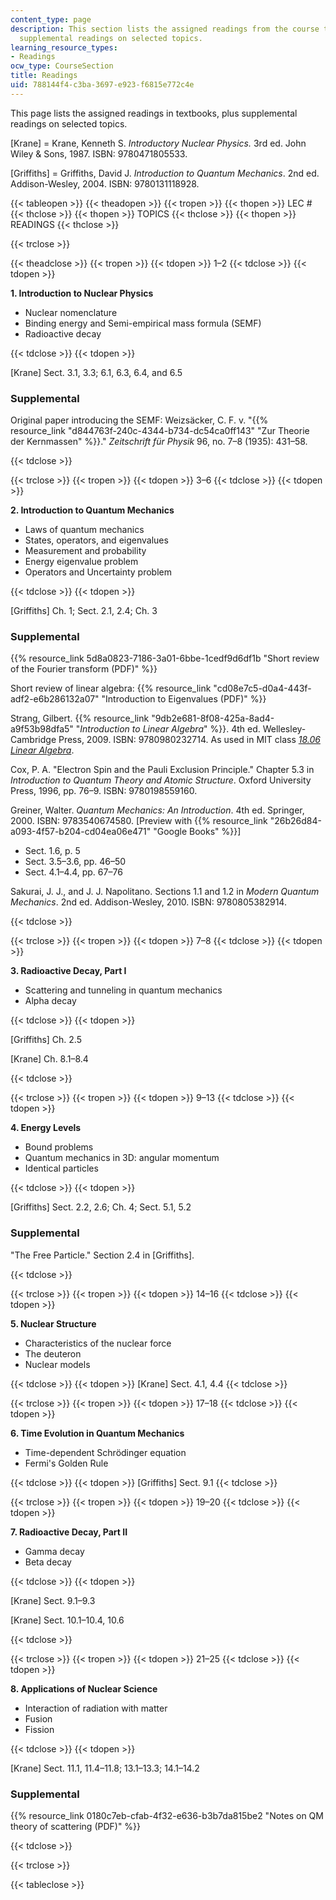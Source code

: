 ```yaml
---
content_type: page
description: This section lists the assigned readings from the course textbooks, plus
  supplemental readings on selected topics.
learning_resource_types:
- Readings
ocw_type: CourseSection
title: Readings
uid: 788144f4-c3ba-3697-e923-f6815e772c4e
---
```


This page lists the assigned readings in textbooks, plus supplemental readings on selected topics.

\[Krane\] = Krane, Kenneth S. _Introductory Nuclear Physics._ 3rd ed. John Wiley & Sons, 1987. ISBN: 9780471805533.

\[Griffiths\] = Griffiths, David J. _Introduction to Quantum Mechanics_. 2nd ed. Addison-Wesley, 2004. ISBN: 9780131118928.

{{< tableopen >}}
{{< theadopen >}}
{{< tropen >}}
{{< thopen >}}
LEC #
{{< thclose >}}
{{< thopen >}}
TOPICS
{{< thclose >}}
{{< thopen >}}
READINGS
{{< thclose >}}

{{< trclose >}}

{{< theadclose >}}
{{< tropen >}}
{{< tdopen >}}
1–2
{{< tdclose >}}
{{< tdopen >}}


**1\. Introduction to Nuclear Physics**

*   Nuclear nomenclature
*   Binding energy and Semi-empirical mass formula (SEMF)
*   Radioactive decay


{{< tdclose >}}
{{< tdopen >}}


\[Krane\] Sect. 3.1, 3.3; 6.1, 6.3, 6.4, and 6.5

### Supplemental

Original paper introducing the SEMF: Weizsäcker, C. F. v. "{{% resource_link "d844763f-240c-4344-b734-dc54ca0ff143" "Zur Theorie der Kernmassen" %}}." _Zeitschrift für Physik_ 96, no. 7–8 (1935): 431–58.


{{< tdclose >}}

{{< trclose >}}
{{< tropen >}}
{{< tdopen >}}
3–6
{{< tdclose >}}
{{< tdopen >}}


**2\. Introduction to Quantum Mechanics**

*   Laws of quantum mechanics
*   States, operators, and eigenvalues
*   Measurement and probability
*   Energy eigenvalue problem
*   Operators and Uncertainty problem


{{< tdclose >}}
{{< tdopen >}}


\[Griffiths\] Ch. 1; Sect. 2.1, 2.4; Ch. 3

### Supplemental

{{% resource_link 5d8a0823-7186-3a01-6bbe-1cedf9d6df1b "Short review of the Fourier transform (PDF)" %}}

Short review of linear algebra: {{% resource_link "cd08e7c5-d0a4-443f-adf2-e6b286132a07" "Introduction to Eigenvalues (PDF)" %}}

Strang, Gilbert. {{% resource_link "9db2e681-8f08-425a-8ad4-a9f53b98dfa5" "_Introduction to Linear Algebra_" %}}. 4th ed. Wellesley-Cambridge Press, 2009. ISBN: 9780980232714. As used in MIT class [_18.06 Linear Algebra_](/courses/18-06-linear-algebra-spring-2010).

Cox, P. A. "Electron Spin and the Pauli Exclusion Principle." Chapter 5.3 in _Introduction to Quantum Theory and Atomic Structure_. Oxford University Press, 1996, pp. 76–9. ISBN: 9780198559160.

Greiner, Walter. _Quantum Mechanics: An Introduction_. 4th ed. Springer, 2000. ISBN: 9783540674580. \[Preview with {{% resource_link "26b26d84-a093-4f57-b204-cd04ea06e471" "Google Books" %}}\]

*   Sect. 1.6, p. 5
*   Sect. 3.5–3.6, pp. 46–50
*   Sect. 4.1–4.4, pp. 67–76

Sakurai, J. J., and J. J. Napolitano. Sections 1.1 and 1.2 in _Modern Quantum Mechanics_. 2nd ed. Addison-Wesley, 2010. ISBN: 9780805382914.


{{< tdclose >}}

{{< trclose >}}
{{< tropen >}}
{{< tdopen >}}
7–8
{{< tdclose >}}
{{< tdopen >}}


**3\. Radioactive Decay, Part I**

*   Scattering and tunneling in quantum mechanics
*   Alpha decay


{{< tdclose >}}
{{< tdopen >}}


\[Griffiths\] Ch. 2.5

\[Krane\] Ch. 8.1–8.4


{{< tdclose >}}

{{< trclose >}}
{{< tropen >}}
{{< tdopen >}}
9–13
{{< tdclose >}}
{{< tdopen >}}


**4\. Energy Levels**

*   Bound problems
*   Quantum mechanics in 3D: angular momentum
*   Identical particles


{{< tdclose >}}
{{< tdopen >}}


\[Griffiths\] Sect. 2.2, 2.6; Ch. 4; Sect. 5.1, 5.2

### Supplemental

"The Free Particle." Section 2.4 in \[Griffiths\].


{{< tdclose >}}

{{< trclose >}}
{{< tropen >}}
{{< tdopen >}}
14–16
{{< tdclose >}}
{{< tdopen >}}


**5\. Nuclear Structure**

*   Characteristics of the nuclear force
*   The deuteron
*   Nuclear models


{{< tdclose >}}
{{< tdopen >}}
\[Krane\] Sect. 4.1, 4.4
{{< tdclose >}}

{{< trclose >}}
{{< tropen >}}
{{< tdopen >}}
17–18
{{< tdclose >}}
{{< tdopen >}}


**6\. Time Evolution in Quantum Mechanics**

*   Time-dependent Schrödinger equation
*   Fermi's Golden Rule


{{< tdclose >}}
{{< tdopen >}}
\[Griffiths\] Sect. 9.1
{{< tdclose >}}

{{< trclose >}}
{{< tropen >}}
{{< tdopen >}}
19–20
{{< tdclose >}}
{{< tdopen >}}


**7\. Radioactive Decay, Part II**

*   Gamma decay
*   Beta decay


{{< tdclose >}}
{{< tdopen >}}


\[Krane\] Sect. 9.1–9.3

\[Krane\] Sect. 10.1–10.4, 10.6


{{< tdclose >}}

{{< trclose >}}
{{< tropen >}}
{{< tdopen >}}
21–25
{{< tdclose >}}
{{< tdopen >}}


**8\. Applications of Nuclear Science**

*   Interaction of radiation with matter
*   Fusion
*   Fission


{{< tdclose >}}
{{< tdopen >}}


\[Krane\] Sect. 11.1, 11.4–11.8; 13.1–13.3; 14.1–14.2

### Supplemental

{{% resource_link 0180c7eb-cfab-4f32-e636-b3b7da815be2 "Notes on QM theory of scattering (PDF)" %}}


{{< tdclose >}}

{{< trclose >}}

{{< tableclose >}}